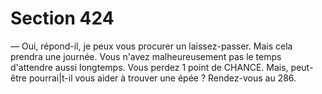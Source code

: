 # Section 424

— Oui, répond-il, je peux vous procurer un laissez-passer. Mais 
cela prendra une journée. Vous n'avez malheureusement pas le 
temps d'attendre aussi longtemps. Vous perdez 1 point de 
CHANCE. Mais, peut-être pourrai|t-il vous aider à trouver une 
épée ? Rendez-vous au 286.